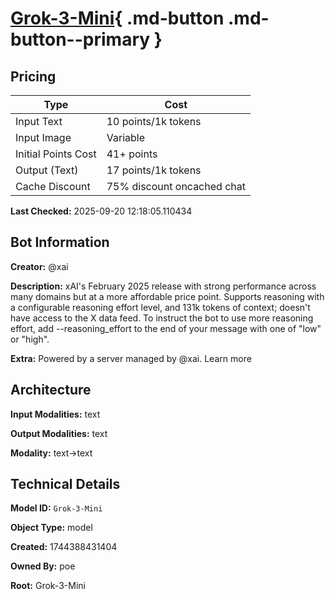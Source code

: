 # [Grok-3-Mini](https://poe.com/Grok-3-Mini){ .md-button .md-button--primary }

## Pricing

| Type | Cost |
|------|------|
| Input Text | 10 points/1k tokens |
| Input Image | Variable |
| Initial Points Cost | 41+ points |
| Output (Text) | 17 points/1k tokens |
| Cache Discount | 75% discount oncached chat |

**Last Checked:** 2025-09-20 12:18:05.110434


## Bot Information

**Creator:** @xai

**Description:** xAI's February 2025 release with strong performance across many domains but at a more affordable price point. Supports reasoning with a configurable reasoning effort level, and 131k tokens of context; doesn't have access to the X data feed.
To instruct the bot to use more reasoning effort, add --reasoning_effort to the end of your message with one of "low" or "high".

**Extra:** Powered by a server managed by @xai. Learn more


## Architecture

**Input Modalities:** text

**Output Modalities:** text

**Modality:** text->text


## Technical Details

**Model ID:** `Grok-3-Mini`

**Object Type:** model

**Created:** 1744388431404

**Owned By:** poe

**Root:** Grok-3-Mini
